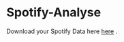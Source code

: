 # Spotify-Analyse
Download your Spotify Data here [here](https://www.spotify.com/us/account/privacy/) .